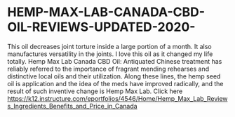 # HEMP-MAX-LAB-CANADA-CBD-OIL-REVIEWS-UPDATED-2020-
This oil decreases joint torture inside a large portion of a month. It also manufactures versatility in the joints. I love this oil as it changed my life totally. Hemp Max Lab Canada CBD Oil: Antiquated Chinese treatment has reliably referred to the importance of fragrant mending rehearses and distinctive local oils and their utilization. Along these lines, the hemp seed oil is application and the idea of the meds have improved radically, and the result of such inventive change is Hemp Max Lab. Click here https://k12.instructure.com/eportfolios/4546/Home/Hemp_Max_Lab_Reviews_Ingredients_Benefits_and_Price_in_Canada
